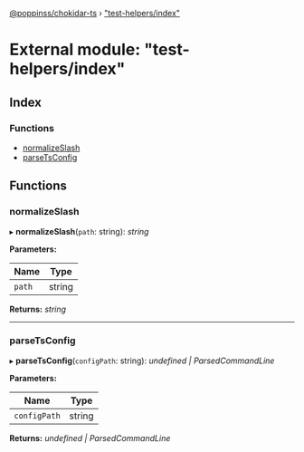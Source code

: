 [@poppinss/chokidar-ts](../README.md) › ["test-helpers/index"](_test_helpers_index_.md)

# External module: "test-helpers/index"

## Index

### Functions

* [normalizeSlash](_test_helpers_index_.md#normalizeslash)
* [parseTsConfig](_test_helpers_index_.md#parsetsconfig)

## Functions

###  normalizeSlash

▸ **normalizeSlash**(`path`: string): *string*

**Parameters:**

Name | Type |
------ | ------ |
`path` | string |

**Returns:** *string*

___

###  parseTsConfig

▸ **parseTsConfig**(`configPath`: string): *undefined | ParsedCommandLine*

**Parameters:**

Name | Type |
------ | ------ |
`configPath` | string |

**Returns:** *undefined | ParsedCommandLine*
